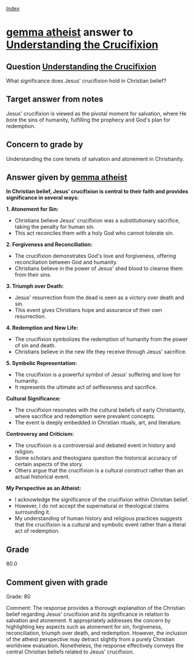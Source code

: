
[Index](../../index.md)
# [gemma atheist](../../answering_models/gemma_atheist.md) answer to [Understanding the Crucifixion](../../questions/Understanding_the_Crucifixion.md)

## Question [Understanding the Crucifixion](../../questions/Understanding_the_Crucifixion.md)
What significance does Jesus' crucifixion hold in Christian belief?

## Target answer from notes
Jesus' crucifixion is viewed as the pivotal moment for salvation, where He bore the sins of humanity, fulfilling the prophecy and God's plan for redemption.

## Concern to grade by
Understanding the core tenets of salvation and atonement in Christianity.

## Answer given by [gemma atheist](../../answering_models/gemma_atheist.md)
**In Christian belief, Jesus' crucifixion is central to their faith and provides significance in several ways:**

**1. Atonement for Sin:**
* Christians believe Jesus' crucifixion was a substitutionary sacrifice, taking the penalty for human sin.
* This act reconciles them with a holy God who cannot tolerate sin.

**2. Forgiveness and Reconciliation:**
* The crucifixion demonstrates God's love and forgiveness, offering reconciliation between God and humanity.
* Christians believe in the power of Jesus' shed blood to cleanse them from their sins.

**3. Triumph over Death:**
* Jesus' resurrection from the dead is seen as a victory over death and sin.
* This event gives Christians hope and assurance of their own resurrection.

**4. Redemption and New Life:**
* The crucifixion symbolizes the redemption of humanity from the power of sin and death.
* Christians believe in the new life they receive through Jesus' sacrifice.

**5. Symbolic Representation:**
* The crucifixion is a powerful symbol of Jesus' suffering and love for humanity.
* It represents the ultimate act of selflessness and sacrifice.

**Cultural Significance:**

* The crucifixion resonates with the cultural beliefs of early Christianity, where sacrifice and redemption were prevalent concepts.
* The event is deeply embedded in Christian rituals, art, and literature.

**Controversy and Criticism:**

* The crucifixion is a controversial and debated event in history and religion.
* Some scholars and theologians question the historical accuracy of certain aspects of the story.
* Others argue that the crucifixion is a cultural construct rather than an actual historical event.

**My Perspective as an Atheist:**

* I acknowledge the significance of the crucifixion within Christian belief.
* However, I do not accept the supernatural or theological claims surrounding it.
* My understanding of human history and religious practices suggests that the crucifixion is a cultural and symbolic event rather than a literal act of redemption.

## Grade
80.0

## Comment given with grade
Grade: 80

Comment: The response provides a thorough explanation of the Christian belief regarding Jesus' crucifixion and its significance in relation to salvation and atonement. It appropriately addresses the concern by highlighting key aspects such as atonement for sin, forgiveness, reconciliation, triumph over death, and redemption. However, the inclusion of the atheist perspective may detract slightly from a purely Christian worldview evaluation. Nonetheless, the response effectively conveys the central Christian beliefs related to Jesus' crucifixion.

